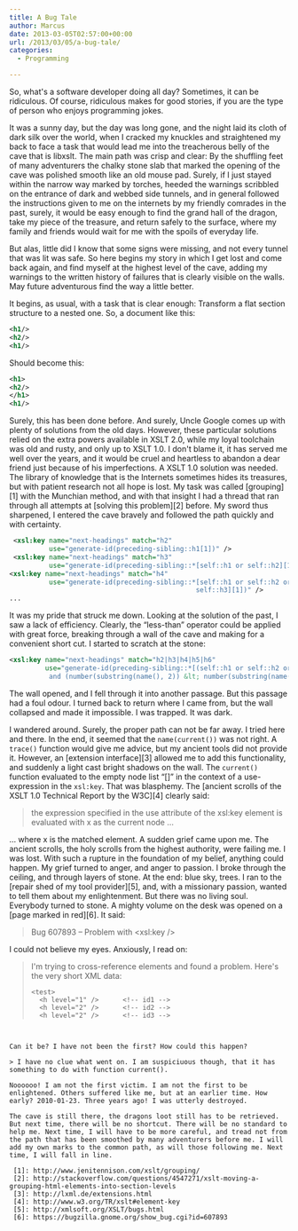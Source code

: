 ```yaml
---
title: A Bug Tale
author: Marcus
date: 2013-03-05T02:57:00+00:00
url: /2013/03/05/a-bug-tale/
categories:
  - Programming

---
```

So, what's a software developer doing all day? Sometimes, it can be ridiculous. Of course, ridiculous makes for good stories, if you are the type of person who enjoys programming jokes.

It was a sunny day, but the day was long gone, and the night laid its cloth of dark silk over the world, when I cracked my knuckles and straightened my back to face a task that would lead me into the treacherous belly of the cave that is libxslt. The main path was crisp and clear: By the shuffling feet of many adventurers the chalky stone slab that marked the opening of the cave was polished smooth like an old mouse pad. Surely, if I just stayed within the narrow way marked by torches, heeded the warnings scribbled on the entrance of dark and webbed side tunnels, and in general followed the instructions given to me on the internets by my friendly comrades in the past, surely, it would be easy enough to find the grand hall of the dragon, take my piece of the treasure, and return safely to the surface, where my family and friends would wait for me with the spoils of everyday life.

But alas, little did I know that some signs were missing, and not every tunnel that was lit was safe. So here begins my story in which I get lost and come back again, and find myself at the highest level of the cave, adding my warnings to the written history of failures that is clearly visible on the walls. May future adventurous find the way a little better.

It begins, as usual, with a task that is clear enough: Transform a flat section structure to a nested one. So, a document like this:

```xml
<h1/>
<h2/>
<h1/>
```

Should become this:

```xml
<h1>
<h2/>
</h1>
<h1/>
```

Surely, this has been done before. And surely, Uncle Google comes up with plenty of solutions from the old days. However, these particular solutions relied on the extra powers available in XSLT 2.0, while my loyal toolchain was old and rusty, and only up to XSLT 1.0. I don't blame it, it has served me well over the years, and it would be cruel and heartless to abandon a dear friend just because of his imperfections. A XSLT 1.0 solution was needed. The library of knowledge that is the Internets sometimes hides its treasures, but with patient research not all hope is lost. My task was called [grouping][1] with the Munchian method, and with that insight I had a thread that ran through all attempts at [solving this problem][2] before. My sword thus sharpened, I entered the cave bravely and followed the path quickly and with certainty.

```xml
 <xsl:key name="next-headings" match="h2"
          use="generate-id(preceding-sibling::h1[1])" />
 <xsl:key name="next-headings" match="h3"
          use="generate-id(preceding-sibling::*[self::h1 or self::h2][1])" />
<xsl:key name="next-headings" match="h4"
          use="generate-id(preceding-sibling::*[self::h1 or self::h2 or
                                               self::h3][1])" />
...
```

It was my pride that struck me down. Looking at the solution of the past, I saw a lack of efficiency. Clearly, the “less-than” operator could be applied with great force, breaking through a wall of the cave and making for a convenient short cut. I started to scratch at the stone:

```xml
<xsl:key name="next-headings" match="h2|h3|h4|h5|h6"
         use="generate-id(preceding-sibling::*[(self::h1 or self::h2 or self::h3 or self::h4 or self::h5 or self::h6)
	      and (number(substring(name(), 2)) &lt; number(substring(name(current()), 2)))][1])" />
```

The wall opened, and I fell through it into another passage. But this passage had a foul odour. I turned back to return where I came from, but the wall collapsed and made it impossible. I was trapped. It was dark.

I wandered around. Surely, the proper path can not be far away. I tried here and there. In the end, it seemed that the `name(current())` was not right. A `trace()` function would give me advice, but my ancient tools did not provide it. However, an [extension interface][3] allowed me to add this functionality, and suddenly a light cast bright shadows on the wall. The `current()` function evaluated to the empty node list “[]” in the context of a use-expression in the `xsl:key`. That was blasphemy. The [ancient scrolls of the XSLT 1.0 Technical Report by the W3C][4] clearly said:

> the expression specified in the use attribute of the xsl:key element is evaluated with x as the current node …

… where x is the matched element. A sudden grief came upon me. The ancient scrolls, the holy scrolls from the highest authority, were failing me. I was lost. With such a rupture in the foundation of my belief, anything could happen. My grief turned to anger, and anger to passion. I broke through the ceiling, and through layers of stone. At the end: blue sky, trees. I ran to the [repair shed of my tool provider][5], and, with a missionary passion, wanted to tell them about my enlightenment. But there was no living soul. Everybody turned to stone. A mighty volume on the desk was opened on a [page marked in red][6]. It said:

> Bug 607893 &#8211; Problem with <xsl:key /> 

I could not believe my eyes. Anxiously, I read on:

> I'm trying to cross-reference elements and found a problem. Here's the very short XML data:
> 
> ```
> <test>
>   <h level="1" />      <!-- id1 -->        
>   <h level="2" />      <!-- id2 -->
>   <h level="2" />      <!-- id3 -->
  <h level="1" />      <!-- id4 -->
  <h level="2" />      <!-- id5 -->
</test>
```


Can it be? I have not been the first? How could this happen?

> I have no clue what went on. I am suspiciuous though, that it has something to do with function current(). 

Noooooo! I am not the first victim. I am not the first to be enlightened. Others suffered like me, but at an earlier time. How early? 2010-01-23. Three years ago! I was utterly destroyed.

The cave is still there, the dragons loot still has to be retrieved. But next time, there will be no shortcut. There will be no standard to help me. Next time, I will have to be more careful, and tread not from the path that has been smoothed by many adventurers before me. I will add my own marks to the common path, as will those following me. Next time, I will fall in line.

 [1]: http://www.jenitennison.com/xslt/grouping/
 [2]: http://stackoverflow.com/questions/4547271/xslt-moving-a-grouping-html-elements-into-section-levels
 [3]: http://lxml.de/extensions.html
 [4]: http://www.w3.org/TR/xslt#element-key
 [5]: http://xmlsoft.org/XSLT/bugs.html
 [6]: https://bugzilla.gnome.org/show_bug.cgi?id=607893
